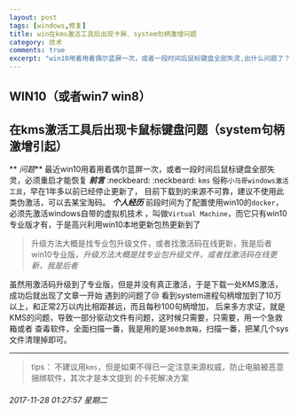 ```yaml
---
layout: post
tags: [windows,修复]
title: win在kms激活工具后出现卡屏、system句柄激增问题
category: 技术
comments: true
excerpt: "win10用着用着偶尔蓝屏一次，或者一段时间后鼠标键盘全部失灵,出什么问题了？！."
---
```

## WIN10（或者win7 win8）
## 在kms激活工具后出现卡鼠标键盘问题（system句柄激增引起）

** *问题***
最近win10用着用着偶尔蓝屏一次，或者一段时间后鼠标键盘全部失灵，必须重启才能恢复
***前言***
:neckbeard:  :neckbeard: `kms` 俗称`小马哥windows激活工具`，早在1年多以前已经停止更新了，
目前下载到的来源不可靠，建议不使用此类伪激活，可以去某宝淘码。
***个人经历***
前段时间为了配置使用win10的`docker`，必须先激活windows自带的虚拟机技术
，叫做`Virtual Machine`，而它只有win10专业版才有，于是高兴利用win10本地更新包热更新到了
> 升级方法大概是找专业包升级文件，或者找激活码在线更新，我是后者win10专业版，*升级方法大概是找专业包升级文件，或者找激活码在线更新，我是后者*

虽然用激活码升级到了专业版，但是并没有真正激活，于是下载一处KMS激活，成功后就出现了文章一开始
遇到的问题了:unamused:
看到system进程句柄增加到了10万以上，和正常2万以内比相距甚远，而且每秒100句柄增加，
后来多方求证，就是KMS的问题，导致一部分驱动文件有问题，这时候只需要，只需要，用一个急救箱或者
查毒软件，全面扫描一番，我是用的是`360急救箱`，扫描一番，把某几个sys文件清理掉即可。

------------

> tips： 不建议用`kms`，但是如果不得已一定注意来源权威，防止电脑被恶意捆绑软件，其次才是本文提到
的卡死解决方案

######     2017-11-28 01:27:57 星期二